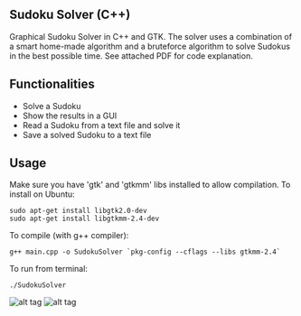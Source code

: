 ## Sudoku Solver (C++)

Graphical Sudoku Solver in C++ and GTK. The solver uses a combination of a smart home-made algorithm and a bruteforce algorithm to solve Sudokus in the best possible time. See attached PDF for code explanation.

## Functionalities

 - Solve a Sudoku
 - Show the results in a GUI
 - Read a Sudoku from a text file and solve it
 - Save a solved Sudoku to a text file

## Usage

Make sure you have 'gtk' and 'gtkmm' libs installed to allow compilation. To install on Ubuntu:

```
sudo apt-get install libgtk2.0-dev
sudo apt-get install libgtkmm-2.4-dev
```

To compile (with g++ compiler):

```
g++ main.cpp -o SudokuSolver `pkg-config --cflags --libs gtkmm-2.4`
```

To run from terminal:

```
./SudokuSolver
```

![alt tag](http://imgur.com/a/CiXDO)
![alt tag](http://imgur.com/a/aq7Pq)
